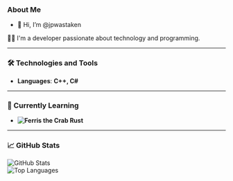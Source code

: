 ### About Me  

- 👋 Hi, I’m @jpwastaken

👨‍💻 I'm a developer passionate about technology and programming.  

---

### 🛠️ Technologies and Tools  
- **Languages**: **C++, C#**  

---

### 🌱 Currently Learning  
- **![Ferris the Crab](https://www.rustacean.net/assets/rustacean-flat-happy.png) Rust**

---

### 📈 GitHub Stats  
![GitHub Stats](https://github-readme-stats.vercel.app/api?username=YOUR_USERNAME&show_icons=true&theme=radical)  
![Top Languages](https://github-readme-stats.vercel.app/api/top-langs/?username=YOUR_USERNAME&layout=compact&theme=radical)  
